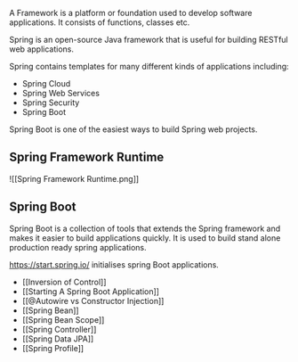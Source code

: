 A Framework is a platform or foundation used to develop software applications. It consists of functions, classes etc.

Spring is an open-source Java framework that is useful for building RESTful web applications.  

Spring contains templates for many different kinds of applications including:
- Spring Cloud
- Spring Web Services
- Spring Security
- Spring Boot

Spring Boot is one of the easiest ways to build Spring web projects. 

## Spring Framework Runtime

![[Spring Framework Runtime.png]]

## Spring Boot
Spring Boot is a collection of tools that extends the Spring framework and makes it easier to build applications quickly. It is used to build stand alone production ready spring applications.

https://start.spring.io/ initialises spring Boot applications.
- [[Inversion of Control]]
- [[Starting A Spring Boot Application]]
- [[@Autowire vs Constructor Injection]]
- [[Spring Bean]]
- [[Spring Bean Scope]]
-  [[Spring Controller]]
- [[Spring Data JPA]]
- [[Spring Profile]]
